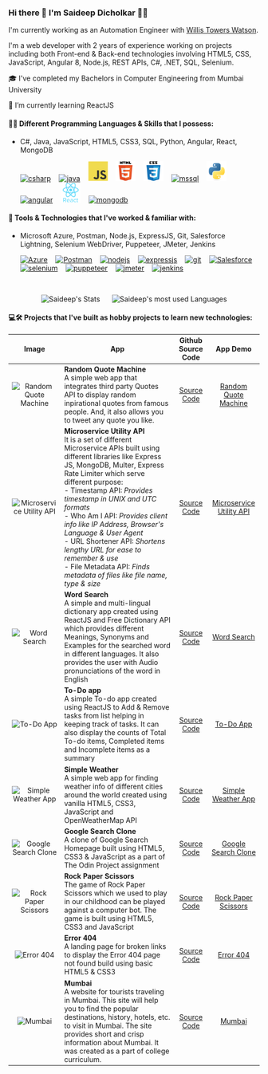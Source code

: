 ### Hi there 👋 I'm Saideep Dicholkar 👨‍💻

I'm currently working as an Automation Engineer  with [Willis Towers Watson](https://www.wtwco.com/en-IN).

I'm a web developer with 2 years of experience working on projects including both Front-end & Back-end technologies involving HTML5, CSS, JavaScript, Angular 8, Node.js, REST APIs, C#, .NET, SQL, Selenium.


🎓 I've completed my Bachelors in Computer Engineering from Mumbai University

🌱 I’m currently learning ReactJS

#### 👨‍💻 Different Programming Languages & Skills that I possess:
- C#, Java, JavaScript, HTML5, CSS3, SQL, Python, Angular, React, MongoDB
    <p>
        <a href="https://dotnet.microsoft.com/en-us/learn/csharp" target="_blank"><img src="https://user-images.githubusercontent.com/30663492/151696847-b74fc72d-f6d2-43c9-81f8-bc28dc20a0f1.svg" alt="csharp" width="40" height="40" title="C#"/></a>
        &nbsp;&nbsp;
        <a href="https://dotnet.microsoft.com/en-us/learn/csharp" target="_blank"><img src="https://www.vectorlogo.zone/logos/java/java-icon.svg" alt="java" width="40" height="40" title="Java"/></a>
        &nbsp;&nbsp;
        <a href="https://developer.mozilla.org/en-US/docs/Web/JavaScript" target="_blank"> <img src="https://raw.githubusercontent.com/devicons/devicon/master/icons/javascript/javascript-original.svg" alt="javascript" width="40" height="40" title="JavaScript"/></a>
        &nbsp;&nbsp;
        <a href="https://www.w3.org/html/" target="_blank"> <img src="https://raw.githubusercontent.com/devicons/devicon/master/icons/html5/html5-original-wordmark.svg" alt="html5" width="40" height="40" title="HTML 5"/></a>
        &nbsp;&nbsp;
        <a href="https://www.w3schools.com/css/" target="_blank"> <img src="https://raw.githubusercontent.com/devicons/devicon/master/icons/css3/css3-original-wordmark.svg" alt="css3" width="40" height="40" title="CSS 3"/></a>
        &nbsp;&nbsp;
        <a href="https://www.microsoft.com/en-us/sql-server" target="_blank"> <img src="https://www.svgrepo.com/show/303229/microsoft-sql-server-logo.svg" alt="mssql" width="40" height="40" title="MS SQL Server"/></a>
        &nbsp;&nbsp;
        <a href="https://www.python.org" target="_blank"> <img src="https://raw.githubusercontent.com/devicons/devicon/master/icons/python/python-original.svg" alt="python" width="40" height="40" title="Python"/></a>
        &nbsp;&nbsp;
        <a href="https://angular.io" target="_blank"> <img src="https://angular.io/assets/images/logos/angular/angular.svg" alt="angular" width="40" height="40" title="Angular"/></a>
        &nbsp;&nbsp;
        <a href="https://reactjs.org/" target="_blank"> <img src="https://raw.githubusercontent.com/devicons/devicon/master/icons/react/react-original-wordmark.svg" alt="react" width="40" height="40" title="React"/></a>
        &nbsp;&nbsp;
        <a href="https://www.mongodb.com/" target="_blank"> <img src="https://www.vectorlogo.zone/logos/mongodb/mongodb-ar21.svg" alt="mongodb" width="80" height="40" title="MongoDB"/></a>
    </p>
    

#### 🤖 Tools & Technologies that I've worked & familiar with:
- Microsoft Azure, Postman, Node.js, ExpressJS, Git, Salesforce Lightning, Selenium WebDriver, Puppeteer, JMeter, Jenkins
    <p>
        <a href="https://azure.microsoft.com/en-in/" target="_blank"><img src="https://www.vectorlogo.zone/logos/microsoft_azure/microsoft_azure-icon.svg" alt="Azure" width="40" height="40" title="Microsoft Azure"/></a>
        &nbsp;&nbsp;
        <a href="https://www.postman.com/" target="_blank"><img src="https://www.vectorlogo.zone/logos/getpostman/getpostman-icon.svg" alt="Postman" width="40" height="40" title="Postman"/></a>
        &nbsp;&nbsp;
        <a href="https://nodejs.org" target="_blank"> <img src="https://www.vectorlogo.zone/logos/nodejs/nodejs-horizontal.svg" alt="nodejs" width="100" height="35" title="Node.js"/></a>
        &nbsp;&nbsp;
        <a href="https://expressjs.com" target="_blank"> <img src="https://www.vectorlogo.zone/logos/expressjs/expressjs-ar21.svg" alt="expressjs" width="80" height="40" title="ExpressJS"/></a>
        &nbsp;&nbsp;
        <a href="https://git-scm.com/" target="_blank"> <img src="https://www.vectorlogo.zone/logos/git-scm/git-scm-icon.svg" alt="git" width="40" height="40" title="Git"/></a>
        &nbsp;&nbsp;
        <a href="https://www.salesforce.com/campaign/lightning/" target="_blank"><img src="https://www.vectorlogo.zone/logos/salesforce/salesforce-ar21.svg" alt="Salesforce" width="80" height="40" title="Salesforce Lightning"/></a>
        &nbsp;&nbsp;
        <a href="https://www.selenium.dev" target="_blank"> <img src="https://user-images.githubusercontent.com/30663492/151697536-42257548-82b6-4d62-b572-00f5fcebeb81.svg" alt="selenium" width="40" height="40" title="Selenium Webdriver"/></a>
        &nbsp;&nbsp;
    <a href="https://github.com/puppeteer/puppeteer" target="_blank"> <img src="https://www.vectorlogo.zone/logos/pptrdev/pptrdev-official.svg" alt="puppeteer" width="40" height="40" title="Puppeteer"/></a>
        &nbsp;&nbsp;
    <a href="https://www.apache.org/" target="_blank"> <img src="https://user-images.githubusercontent.com/30663492/151696523-9bc70dd2-33b4-46af-864f-aeb2c71d9518.svg" alt="jmeter" width="110" height="40" title="Apache JMeter"/></a>
        &nbsp;&nbsp;
        <a href="https://www.jenkins.io" target="_blank"> <img src="https://www.vectorlogo.zone/logos/jenkins/jenkins-icon.svg" alt="jenkins" width="40" height="40" title="Jenkins"/></a>
    </p>

<br/>

<div align="center">
    
![Saideep's Stats](https://github-readme-stats.vercel.app/api?username=saideepd&count_private=true&show_icons=true&theme=react) &nbsp;&nbsp;&nbsp;&nbsp; ![Saideep's most used Languages](https://github-readme-stats.vercel.app/api/top-langs/?username=saideepd&exclude_repo=Moto-X-Play-Kernel&hide=php,tcl,assembly,matlab&langs_count=10&theme=react&layout=compact)

</div>

#### 💻🛠️ Projects that I've built as hobby projects to learn new technologies:

  
| Image | App | Github Source Code | App Demo |
|:---------------------------------------------------------------------------------------------------------------------------------------------------:|-------------|:---:|:---:|
| <img src="https://user-images.githubusercontent.com/30663492/151204918-69f24717-935e-45ed-a0c7-a1ebc3816a94.png" alt="Random Quote Machine" title="Random Quote Machine" width="200" /> | **Random Quote Machine** <br>A simple web app that integrates third party Quotes API to display random inpirational quotes from famous people. And, it also allows you to tweet any quote you like. | [Source Code](https://github.com/saideepd/random-quote-machine "View Source Code on GitHub for Random Quote Machine") | [Random Quote Machine](https://inspire-me-quote.netlify.app/ "View Random Quote Machine's demo") |
| <img src="https://user-images.githubusercontent.com/30663492/151171054-e2516279-bc9e-42a7-9eeb-796133c77f4e.png" alt="Microservice Utility API" title="Microservice Utility API" width="200" /> | **Microservice Utility API** <br>It is a set of different Microservice APIs built using different libraries like Express JS, MongoDB, Multer, Express Rate Limiter which serve different purpose:<br>- Timestamp API: *Provides timestamp in UNIX and UTC formats*<br>- Who Am I API: *Provides client info like IP Address, Browser's Language & User Agent*<br>- URL Shortener API: *Shortens lengthy URL for ease to remember & use*<br>- File Metadata API: *Finds metadata of files like file name, type & size* | [Source Code](https://github.com/saideepd/microservice-utility "View Source Code on GitHub for Microservice Utility API")  | [Microservice Utility API](https://microservice-utility.netlify.app/ "View Microservice Utility API's demo") |
| <img src="https://user-images.githubusercontent.com/30663492/147542892-ef79d96a-c88c-4642-901e-5ead19bb877e.png" alt="Word Search" title="Word Search app" width="200" /> | **Word Search** <br>A simple and multi-lingual dictionary app created using ReactJS and Free Dictionary API which provides different Meanings, Synonyms and Examples for the searched word in different languages. It also provides the user with Audio pronunciations of the word in English | [Source Code](https://github.com/saideepd/word-search "View Source Code on GitHub for Word Search")  | [Word Search](https://simplewordsearch.netlify.app/ "View Word Search app's demo") |
| <img src="https://user-images.githubusercontent.com/30663492/145055778-27af3ade-3b7c-4a25-b4dc-6197e012e343.png" alt="To-Do App" title="To-Do app" width="200" /> | **To-Do app** <br>A simple To-do app created using ReactJS to Add & Remove tasks from list helping in keeping track of tasks. It can also display the counts of Total To-do items, Completed items and Incomplete items as a summary | [Source Code](https://github.com/saideepd/simple-todo "View Source Code on GitHub for To-Do App") | [To-Do App](https://items-todo.netlify.app/ "View To-Do app's demo") |
| <img src="https://user-images.githubusercontent.com/30663492/137777888-46351fbb-d12b-4f3c-8750-360c2a596d42.png" alt="Simple Weather App" title="Simple Weather App" width="200" /> | **Simple Weather** <br>A simple web app for finding weather info of different cities around the world created using vanilla HTML5, CSS3, JavaScript and OpenWeatherMap API | [Source Code](https://github.com/saideepd/simple-weather "View Source Code on GitHub for Simple Weather App") | [Simple Weather App](https://simple-weather-info.netlify.app/ "View Simple Weather App's demo") |
| <img src="https://i.imgur.com/aswM43c.png" alt="Google Search Clone" title="Google Search Clone" width="200" /> | **Google Search Clone** <br>A clone of Google Search Homepage built using HTML5, CSS3 & JavaScript as a part of The Odin Project assignment | [Source Code](https://github.com/saideepd/google-clone "View Source Code on GitHub for Google Search Clone") | [Google Search Clone](https://google-clone-website.netlify.app/ "View Google Search Clone's demo") |
| <img src="https://user-images.githubusercontent.com/30663492/50386988-7da3b100-0718-11e9-949f-92becc703ff4.png" alt="Rock Paper Scissors" title="Rock Paper Scissors" width="200" /> | **Rock Paper Scissors** <br>The game of Rock Paper Scissors which we used to play in our childhood can be played against a computer bot. The game is built using HTML5, CSS3 and JavaScript | [Source Code](https://github.com/saideepd/rock-paper-scissors "View Source Code on GitHub for Rock Paper Scissors") | [Rock Paper Scissors](https://stonepaperscissors.netlify.com/ "View Rock Paper Scissors's demo") |
| <img src="https://i.imgur.com/5O7EKkU.png" alt="Error 404" title="Error 404" width="200" /> | **Error 404** <br>A landing page for broken links to display the Error 404 page not found build using basic HTML5 & CSS3 | [Source Code](https://github.com/saideepd/error "View Source Code on GitHub for Error 404") | [Error 404](https://error-404-pagenotfound.netlify.app/ "View Error 404's demo") |
| <img src="https://user-images.githubusercontent.com/30663492/147687655-74aece7c-50e7-4247-8215-46de0e610d1e.png" alt="Mumbai" title="Mumbai" width="200" /> | **Mumbai** <br>A website for tourists traveling in Mumbai. This site will help you to find the popular destinations, history, hotels, etc. to visit in Mumbai. The site provides short and crisp information about Mumbai. It was created as a part of college curriculum. | [Source Code](https://github.com/saideepd/mumbai "View Source Code on GitHub for Mumbai") | [Mumbai](https://mumbai-tourism.netlify.app/ "View Mumbai website's demo") |




<!--
**saideepd/saideepd** is a ✨ _special_ ✨ repository because its `README.md` (this file) appears on your GitHub profile.

Here are some ideas to get you started:

- 🔭 I’m currently working on ...
- 🌱 I’m currently learning ...
- 👯 I’m looking to collaborate on ...
- 🤔 I’m looking for help with ...
- 💬 Ask me about ...
- 📫 How to reach me: ...
- 😄 Pronouns: ...
- ⚡ Fun fact: ...
-->
